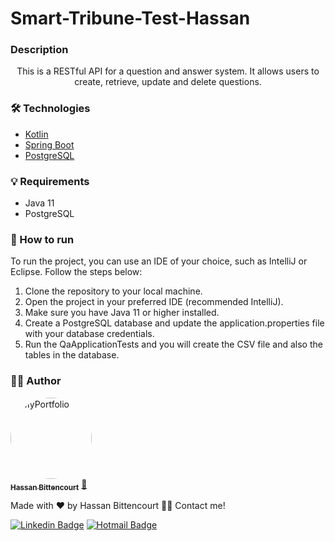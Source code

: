 # Smart-Tribune-Test-Hassan

### Description

<p align="center"> This is a RESTful API for a question and answer system. It allows users to create, retrieve, update and delete questions. </p>

### 🛠 Technologies

- [Kotlin](https://kotlinlang.org/)
- [Spring Boot](https://spring.io/)
- [PostgreSQL](https://www.postgresql.org/)

### 💡 Requirements

- Java 11
- PostgreSQL

### 🎲 How to run

To run the project, you can use an IDE of your choice, such as IntelliJ or Eclipse. Follow the steps below:

1. Clone the repository to your local machine.
2. Open the project in your preferred IDE (recommended IntelliJ).
3. Make sure you have Java 11 or higher installed.
4. Create a PostgreSQL database and update the application.properties file with your database credentials.
5. Run the QaApplicationTests and you will create the CSV file and also the tables in the database.

### 👨‍💻 Author

<a href="http://www.devhbo.com">
 <img style="border-radius: 50%;" src="http://www.devhbo.com/static/images/IMAGEM%20DE%20PERFIL.png" width="130px;" alt="MyPortfolio"/>
 <br />
 <sub><b>Hassan Bittencourt</b></sub></a> <a href="http://www.devhbo.com" title="Hassan Bittencourt">🚀</a>


Made with ❤️ by Hassan Bittencourt 👋🏽 Contact me!

[![Linkedin Badge](https://img.shields.io/badge/-LinkedIn-blue?style=flat-square&logo=Linkedin&logoColor=white&link=https://www.linkedin.com/in/hassanaboliveira/)](https://www.linkedin.com/in/hassanaboliveira/)
[![Hotmail Badge](https://img.shields.io/badge/-Hotmail-0078D4?style=flat-square&logo=microsoft-outlook&logoColor=white&link=mailto:hassan_bittencourt@hotmail.com)](mailto:hassan_bittencourt@hotmail.com)
